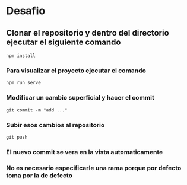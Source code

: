 # Desafio

## Clonar el repositorio  y dentro del directorio ejecutar el siguiente comando
```
npm install
```

### Para visualizar el proyecto ejecutar el comando
```
npm run serve
```

### Modificar un cambio superficial y hacer el commit
```
git commit -m "add ..."

```

### Subir esos cambios al repositorio
```
git push
```
### El nuevo commit se vera en la vista automaticamente



### No es necesario especificarle una rama porque por defecto toma por la de defecto


